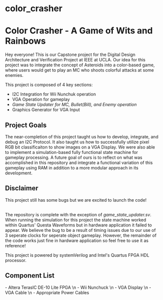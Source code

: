 # color_crasher
<h1> Color Crasher - A Game of Wits and Rainbows </h1>

Hey everyone! This is our Capstone project for the Digital Design Architecture and Verification Project at IEEE at UCLA. Our idea for this project was to integrate the concept of Asteroids into a color-based game, where users would get to play an MC who shoots colorful attacks at some enemies.

This project is composed of 4 key sections:
- I2C Integration for Wii Nunchuk operation
- VGA Operation for gameplay
- *Game State Updater for MC, Bullet(Bill), and Enemy operation*
- Graphics Generator for VGA Input

<h2> Project Goals </h2>
The near-completion of this project taught us how to develop, integrate, and debug an I2C Protocol. It also taught us how to successfully utilize pixel RGB bit classificaiton to show images on a VGA Display. We were also able to implement a simulation-based fully functional state machine for gameplay processing. A future goal of ours is to reflect on what was accomplished in this repository and integrate a functional variation of this gameplay using RAM in addition to a more modular approach in its development.

<h2> Disclaimer </h2>
This project still has some bugs but we are excited to launch the code! <br><br>

The repository is complete with the exception of <em>game_state_updater.sv</em>. When running the simulation for this project the state machine worked within Quartus' Questa Waveforms but in hardware application it failed to appear. We believe the bug to be a result of timing issues due to our use of 3 seperate clocks for seperate object gameplay. However, the remainder of the code works just fine in hardware application so feel free to use it as reference!

This project is powered by systemVerilog and Intel's Quartus FPGA HDL processor.

<h2> Component List </h2>
- Altera TerasIC DE-10 Lite FPGA \n
- Wii Nunchuck \n
- VGA Display \n
- VGA Cable \n
- Appropriate Power Cables
